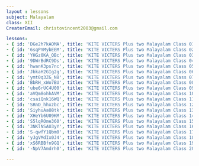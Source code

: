 ```yaml
--- 
layout : lessons 
subject: Malayalam
class: XII
CreaterEmail: christovincent2003@gmail.com

lessons:
- { id: 'DGe2h7kAOMA', title: 'KITE VICTERS Plus two Malayalam Class 01 (First Bell-ഫസ്റ്റ് ബെല്‍)' }
- { id: '6sqPYMybEEM', title: 'KITE VICTERS Plus two Malayalam Class 02 (First Bell-ഫസ്റ്റ് ബെല്‍)' }
- { id: 'YHGz0KA_QBc', title: 'KITE VICTERS Plus two Malayalam Class 03 (First Bell-ഫസ്റ്റ് ബെല്‍)' }
- { id: '9DWrBdRC9Ds', title: 'KITE VICTERS Plus two Malayalam Class 04 (First Bell-ഫസ്റ്റ് ബെല്‍)' }
- { id: 'hwanK3ps7nc', title: 'KITE VICTERS Plus two Malayalam Class 05 (First Bell-ഫസ്റ്റ് ബെല്‍)' }
- { id: 'JbkaH2GIg2g', title: 'KITE VICTERS Plus two Malayalam Class 06 (First Bell-ഫസ്റ്റ് ബെല്‍)' }
- { id: 'ymt0q3ZG_N8', title: 'KITE VICTERS Plus two Malayalam Class 07 (First Bell-ഫസ്റ്റ് ബെല്‍)' }
- { id: 'BbRH_xWo7BU', title: 'KITE VICTERS Plus two Malayalam Class 08 (First Bell-ഫസ്റ്റ് ബെല്‍)' }
- { id: 'ube6rUC4U00', title: 'KITE VICTERS Plus two Malayalam Class 09 (First Bell-ഫസ്റ്റ് ബെല്‍)' }
- { id: 'aVQm8ohhAVM', title: 'KITE VICTERS Plus two Malayalam Class 10 (First Bell-ഫസ്റ്റ് ബെല്‍)' }
- { id: 'csaiQnk16WQ', title: 'KITE VICTERS Plus two Malayalam Class 11 (First Bell-ഫസ്റ്റ് ബെല്‍)' }
- { id: 'SRnD_hhxzbc', title: 'KITE VICTERS Plus two Malayalam Class 12 (First Bell-ഫസ്റ്റ് ബെല്‍)' }
- { id: 'SiyhuAaO8tk', title: 'KITE VICTERS Plus two Malayalam Class 13 (First Bell-ഫസ്റ്റ് ബെല്‍)' }
- { id: 'XHeYb6U09KM', title: 'KITE VICTERS Plus two Malayalam Class 14 (First Bell-ഫസ്റ്റ് ബെല്‍)' }
- { id: 'S5lqROme360', title: 'KITE VICTERS Plus two Malayalam Class 15 (First Bell-ഫസ്റ്റ് ബെല്‍)' }
- { id: '3NKlNSAU3yY', title: 'KITE VICTERS Plus two Malayalam Class 16 (First Bell-ഫസ്റ്റ് ബെല്‍)' }
- { id: 'S-qwfY1Qbm0', title: 'KITE VICTERS Plus two Malayalam Class 17 (First Bell-ഫസ്റ്റ് ബെല്‍)' }
- { id: 'yJgVMdIx0J4', title: 'KITE VICTERS Plus two Malayalam Class 18 (First Bell-ഫസ്റ്റ് ബെല്‍)' }
- { id: 'xS6RBBfn9GQ', title: 'KITE VICTERS Plus two Malayalam Class 19 (First Bell-ഫസ്റ്റ് ബെല്‍)' }
- { id: '-NpV7Amdrh0', title: 'KITE VICTERS Plus two Malayalam Class 20 (First Bell-ഫസ്റ്റ് ബെല്‍)' }

---
```

